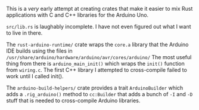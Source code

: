 This is a *very* early attempt at creating crates that make it easier 
to mix Rust applications with C and C++ libraries for the Arduino Uno.

`src/lib.rs` is laughably incomplete.  I have not even figured out what
I want to live in there.

The `rust-arduino-runtime/` crate wraps the `core.a` library that the 
Arduino IDE builds using the files in `
/usr/share/arduino/hardware/arduino/avr/cores/arduino/` The most useful 
thing from there is `arduino_main_init()` which wraps the `init()` 
function from `wiring.c`.  The first C++ library I attempted to 
cross-compile failed to work until I called init().

The `arduino-build-helpers/` crate provides a trait `ArduinoBuilder` 
which adds a `.rig_arduino()` method to `cc:Builder` that adds a 
bunch of `-I` and `-D` stuff that is needed to cross-compile Arduino 
libraries.